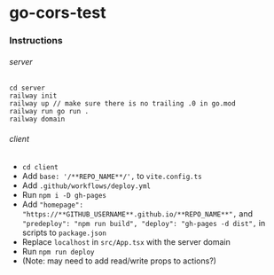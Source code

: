 # go-cors-test

### Instructions
###### server
```
cd server
railway init
railway up // make sure there is no trailing .0 in go.mod
railway run go run .
railway domain
```

###### client
- `cd client`
- Add `base: '/**REPO_NAME**/',` to `vite.config.ts`
- Add `.github/workflows/deploy.yml`
- Run `npm i -D gh-pages`
- Add `"homepage": "https://**GITHUB_USERNAME**.github.io/**REPO_NAME**",` and ```
	"predeploy": "npm run build",
	"deploy": "gh-pages -d dist",
``` in scripts to `package.json`
- Replace `localhost` in `src/App.tsx` with the server domain
- Run `npm run deploy`
- (Note: may need to add read/write props to actions?)
